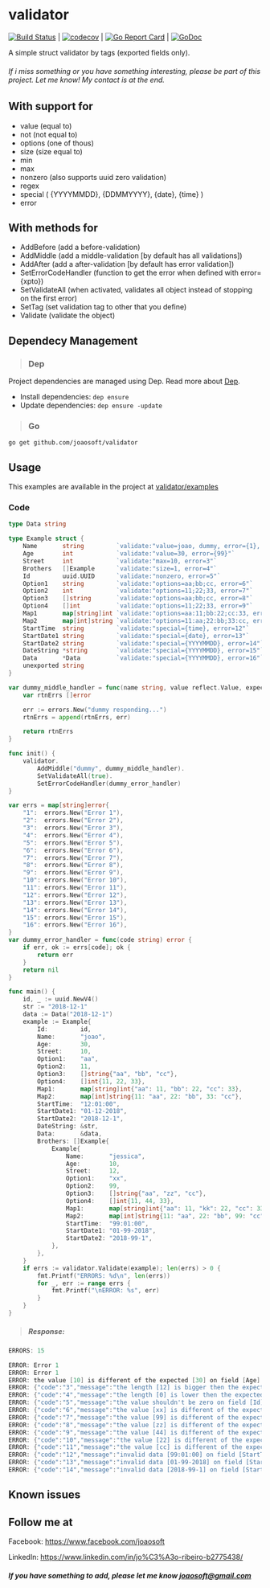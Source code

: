 # validator
[![Build Status](https://travis-ci.org/joaosoft/validator.svg?branch=master)](https://travis-ci.org/joaosoft/validator) | [![codecov](https://codecov.io/gh/joaosoft/validator/branch/master/graph/badge.svg)](https://codecov.io/gh/joaosoft/validator) | [![Go Report Card](https://goreportcard.com/badge/github.com/joaosoft/validator)](https://goreportcard.com/report/github.com/joaosoft/validator) | [![GoDoc](https://godoc.org/github.com/joaosoft/validator?status.svg)](https://godoc.org/github.com/joaosoft/validator)

A simple struct validator by tags (exported fields only).

###### If i miss something or you have something interesting, please be part of this project. Let me know! My contact is at the end.

## With support for
* value (equal to)
* not (not equal to)
* options (one of thous)
* size (size equal to)
* min 
* max 
* nonzero (also supports uuid zero validation)
* regex
* special ( {YYYYMMDD}, {DDMMYYYY}, {date}, {time} )
* error

## With methods for
* AddBefore (add a before-validation)
* AddMiddle (add a middle-validation [by default has all validations])
* AddAfter (add a after-validation [by default has error validation])
* SetErrorCodeHandler (function to get the error when defined with error={xpto})
* SetValidateAll (when activated, validates all object instead of stopping on the first error)
* SetTag (set validation tag to other that you define)
* Validate (validate the object)

## Dependecy Management 
>### Dep

Project dependencies are managed using Dep. Read more about [Dep](https://github.com/golang/dep).
* Install dependencies: `dep ensure`
* Update dependencies: `dep ensure -update`


>### Go
```
go get github.com/joaosoft/validator
```

## Usage 
This examples are available in the project at [validator/examples](https://github.com/joaosoft/validator/tree/master/examples)

### Code
```go
type Data string

type Example struct {
	Name       string         `validate:"value=joao, dummy, error={1}, max=10"`
	Age        int            `validate:"value=30, error={99}"`
	Street     int            `validate:"max=10, error=3"`
	Brothers   []Example      `validate:"size=1, error=4"`
	Id         uuid.UUID      `validate:"nonzero, error=5"`
	Option1    string         `validate:"options=aa;bb;cc, error=6"`
	Option2    int            `validate:"options=11;22;33, error=7"`
	Option3    []string       `validate:"options=aa;bb;cc, error=8"`
	Option4    []int          `validate:"options=11;22;33, error=9"`
	Map1       map[string]int `validate:"options=aa:11;bb:22;cc:33, error=10"`
	Map2       map[int]string `validate:"options=11:aa;22:bb;33:cc, error=11"`
	StartTime  string         `validate:"special={time}, error=12"`
	StartDate1 string         `validate:"special={date}, error=13"`
	StartDate2 string         `validate:"special={YYYYMMDD}, error=14"`
	DateString *string        `validate:"special={YYYYMMDD}, error=15"`
	Data       *Data          `validate:"special={YYYYMMDD}, error=16"`
	unexported string
}

var dummy_middle_handler = func(name string, value reflect.Value, expected interface{}, errs *[]error) []error {
	var rtnErrs []error

	err := errors.New("dummy responding...")
	rtnErrs = append(rtnErrs, err)

	return rtnErrs
}

func init() {
	validator.
		AddMiddle("dummy", dummy_middle_handler).
		SetValidateAll(true).
		SetErrorCodeHandler(dummy_error_handler)
}

var errs = map[string]error{
	"1":  errors.New("Error 1"),
	"2":  errors.New("Error 2"),
	"3":  errors.New("Error 3"),
	"4":  errors.New("Error 4"),
	"5":  errors.New("Error 5"),
	"6":  errors.New("Error 6"),
	"7":  errors.New("Error 7"),
	"8":  errors.New("Error 8"),
	"9":  errors.New("Error 9"),
	"10": errors.New("Error 10"),
	"11": errors.New("Error 11"),
	"12": errors.New("Error 12"),
	"13": errors.New("Error 13"),
	"14": errors.New("Error 14"),
	"15": errors.New("Error 15"),
	"16": errors.New("Error 16"),
}
var dummy_error_handler = func(code string) error {
	if err, ok := errs[code]; ok {
		return err
	}
	return nil
}

func main() {
	id, _ := uuid.NewV4()
	str := "2018-12-1"
	data := Data("2018-12-1")
	example := Example{
		Id:         id,
		Name:       "joao",
		Age:        30,
		Street:     10,
		Option1:    "aa",
		Option2:    11,
		Option3:    []string{"aa", "bb", "cc"},
		Option4:    []int{11, 22, 33},
		Map1:       map[string]int{"aa": 11, "bb": 22, "cc": 33},
		Map2:       map[int]string{11: "aa", 22: "bb", 33: "cc"},
		StartTime:  "12:01:00",
		StartDate1: "01-12-2018",
		StartDate2: "2018-12-1",
		DateString: &str,
		Data:       &data,
		Brothers: []Example{
			Example{
				Name:       "jessica",
				Age:        10,
				Street:     12,
				Option1:    "xx",
				Option2:    99,
				Option3:    []string{"aa", "zz", "cc"},
				Option4:    []int{11, 44, 33},
				Map1:       map[string]int{"aa": 11, "kk": 22, "cc": 33},
				Map2:       map[int]string{11: "aa", 22: "bb", 99: "cc"},
				StartTime:  "99:01:00",
				StartDate1: "01-99-2018",
				StartDate2: "2018-99-1",
			},
		},
	}
	if errs := validator.Validate(example); len(errs) > 0 {
		fmt.Printf("ERRORS: %d\n", len(errs))
		for _, err := range errs {
			fmt.Printf("\nERROR: %s", err)
		}
	}
}
```

> ##### Response:
```go
ERRORS: 15

ERROR: Error 1
ERROR: Error 1
ERROR: the value [10] is different of the expected [30] on field [Age]
ERROR: {"code":"3","message":"the length [12] is bigger then the expected [10] on field [Street]"}
ERROR: {"code":"4","message":"the length [0] is lower then the expected [1] on field [Brothers]"}
ERROR: {"code":"5","message":"the value shouldn't be zero on field [Id]"}
ERROR: {"code":"6","message":"the value [xx] is different of the expected options [aa;bb;cc] on field [Option1]"}
ERROR: {"code":"7","message":"the value [99] is different of the expected options [11;22;33] on field [Option2]"}
ERROR: {"code":"8","message":"the value [zz] is different of the expected options [aa;bb;cc] on field [Option3]"}
ERROR: {"code":"9","message":"the value [44] is different of the expected options [11;22;33] on field [Option4]"}
ERROR: {"code":"10","message":"the value [22] is different of the expected options [aa:11;bb:22;cc:33] on field [Map1]"}
ERROR: {"code":"11","message":"the value [cc] is different of the expected options [11:aa;22:bb;33:cc] on field [Map2]"}
ERROR: {"code":"12","message":"invalid data [99:01:00] on field [StartTime] "}
ERROR: {"code":"13","message":"invalid data [01-99-2018] on field [StartDate1] "}
ERROR: {"code":"14","message":"invalid data [2018-99-1] on field [StartDate2] "}
```

## Known issues

## Follow me at
Facebook: https://www.facebook.com/joaosoft

LinkedIn: https://www.linkedin.com/in/jo%C3%A3o-ribeiro-b2775438/

##### If you have something to add, please let me know joaosoft@gmail.com
